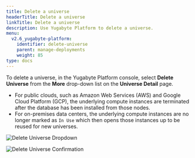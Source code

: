 ```yaml
---
title: Delete a universe
headerTitle: Delete a universe
linkTitle: Delete a universe
description: Use Yugabyte Platform to delete a universe.
menu:
  v2.6_yugabyte-platform:
    identifier: delete-universe
    parent: manage-deployments
    weight: 85
type: docs
---
```


To delete a universe, in the Yugabyte Platform console, select **Delete Universe** from the **More** drop-down list on the **Universe Detail** page.

- For public clouds, such as Amazon Web Services (AWS) and Google Cloud Platform (GCP), the underlying compute instances are terminated after the database has been installed from those nodes.
- For on-premises data centers, the underlying compute instances are no longer marked as `In Use` which then opens those instances up to be reused for new universes.

![Delete Universe Dropdown](/images/ee/delete-univ-1.png)

![Delete Universe Confirmation](/images/ee/delete-univ-2.png)
